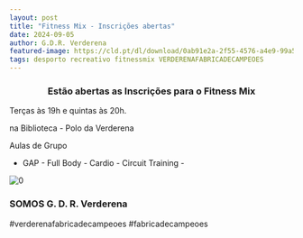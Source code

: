 ```yaml
---
layout: post
title: "Fitness Mix - Inscrições abertas"
date: 2024-09-05
author: G.D.R. Verderena
featured-image: https://cld.pt/dl/download/0ab91e2a-2f55-4576-a4e9-99a5dc1d59c0/WhatsApp%20Image%202024-10-29%20at%2011.50.26.jpeg
tags: desporto recreativo fitnessmix VERDERENAFABRICADECAMPEOES
---
```


<CENTER><H3>Estão abertas as Inscrições para o Fitness Mix</H3></CENTER>

Terças às 19h e quintas às 20h.

na Biblioteca - Polo da Verderena

Aulas de Grupo
- GAP - Full Body - Cardio - Circuit Training -

![0](https://cld.pt/dl/download/0ab91e2a-2f55-4576-a4e9-99a5dc1d59c0/WhatsApp%20Image%202024-10-29%20at%2011.50.26.jpeg)

<H3>SOMOS G. D. R. Verderena</H3>

#verderenafabricadecampeoes #fabricadecampeoes 
